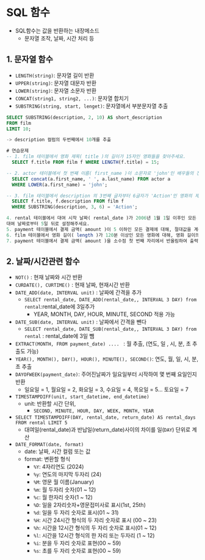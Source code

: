 # SQL 함수
* SQL함수는 값을 반환하는 내장메소드
  * 문자열 조작, 날짜, 시간 처리 등

## 1. 문자열 함수
* `LENGTH(string)`: 문자열 길이 반환
* `UPPER(string)`: 문자열 대문자 반환
* `LOWER(string)`: 문자열 소문자 반환
* `CONCAT(string1, string2, ...)`: 문자열 합치기
* `SUBSTRING(string, start, lenget)`: 문자열에서 부분문자열 추출
```sql
SELECT SUBSTRING(description, 2, 10) AS short_description
FROM film
LIMIT 10;

-> description 컬럼의 두번째에서 10개를 추출
```

```sql
# 연습문제
-- 1. film 테이블에서 영화 제목( title )의 길이가 15자인 영화들을 찾아주세요.
  SELECT f.title FROM film f WHERE LENGTH(f.title) = 15;

-- 2. actor 테이블에서 첫 번째 이름( first_name )이 소문자로 'john'인 배우들의 전체 이름을 대문자로 출력해주세요.
  SELECT concat(a.first_name, ' ', a.last_name) FROM actor a
  WHERE LOWER(a.first_name) = 'john';

-- 3. film 테이블에서 description 의 3번째 글자부터 6글자가 'Action'인 영화의 제목을 찾아주세요.
  SELECT f.title, f.description FROM film f 
  WHERE SUBSTRING(description, 3, 6) = 'Action'; 

4. rental 테이블에서 대여 시작 날짜( rental_date )가 2006년 1월 1일 이후인 모든 대여에 대해, 예상 반납 날짜를
대여 날짜로부터 5일 뒤로 설정해주세요.
5. payment 테이블에서 결제 금액( amount )이 5 이하인 모든 결제에 대해, 절대값을 계산하여 출력해주세요.
6. film 테이블에서 영화 길이( length )가 120분 이상인 모든 영화에 대해, 영화 길이의 제곱근을 계산해주세요.
7. payment 테이블에서 결제 금액( amount )을 소수점 첫 번째 자리에서 반올림하여 출력해주세요.
```

## 2. 날짜/시간관련 함수
* `NOT()` : 현재 날짜와 시간 반환
* `CURDATE(), CURTIME()` : 현재 날짜, 현재시간 반환
* `DATE_ADD(date, INTERVAL unit)` : 날짜에 간격을 추가
  * `SELECT rental_date, DATE_ADD(rental_date,, INTERVAL 3 DAY) from rental`:rental_date에 3일추가
    * YEAR, MONTH, DAY, HOUR, MINUTE, SECOND 적용 가능
* `DATE_SUB(date, INTERVAL unit)` : 날짜에서 간격을 뺀다
  * `SELECT rental_date, DATE_SUB(rental_date,, INTERVAL 3 DAY) from rental` : rental_date에 3일 뺌
* `EXTRACT(MONTH, FROM payment_date) .... ` : 월 추출, (연도, 일 , 시, 분, 초 추출도 가능)
* `YEAR(), MONTH(), DAY(), HOUR(), MINUTE(), SECOND()`: 연도, 월, 일, 시, 분, 초 추출
* `DAYOFWEEK(payment_date)`: 주어진날짜가 일요일부터 시작하여 몇 번째 요일인지 반환
  * 일요일 = 1, 월요일 = 2, 화요일 = 3, 수요일 = 4, 목요일 = 5... 토요일 = 7
* `TIMESTAMPDIFF(unit, start_datetime, end_datetime)`
  * unit: 반환할 시간 단위,
    * `SECOND, MINUTE, HOUR, DAY, WEEK, MONTH, YEAR`
* `SELECT TIMESTAMPDIFF(DAY, rental_date, return_date) AS rental_days FROM rental LIMIT 5`
  * 대여일(rental_date)과 반납일(return_date)사이의 차이를 일(`DAY`) 단위로 계산
* `DATE_FORMAT(date, format)`
  * date: 날짜, 시간 컬럼 또는 값
  * format: 변환할 형식
    * `%Y`: 4자리연도 (2024)
    * `%y`: 연도의 마지막 두자리 (24)
    * `%M`: 영문 월 이름(January)
    * `%m`: 월 두자리 숫자(01 ~ 12)
    * `%c`: 월 한자리 숫자(1 ~ 12)
    * `%D`: 일을 2자리숫자+영문접미사로 표시(1st, 25th)
    * `%d`: 일을 두 자리 숫자로 표시(01 ~ 31)
    * `%H`: 시간 24시간 형식의 두 자리 숫자로 표시 (00 ~ 23)
    * `%h`: 시간을 12시간 형식의 두 자리 숫자로 표시(01 ~ 12) 
    * `%l`: 시간을 12시간 형식의 한 자리 또는 두자리 (1 ~ 12) 
    * `%i`: 분을 두 자리 숫자로 표현(00 ~ 59) 
    * `%s`: 초를 두 자리 숫자로 표현(00 ~ 59)